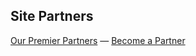 ## Site Partners

[Our Premier Partners](../../partners/) &mdash; [Become a Partner](../../directory/partners)

<!--[Businesses in and around Grant Park](https://gpna.org/directory/?view=menu)-->
